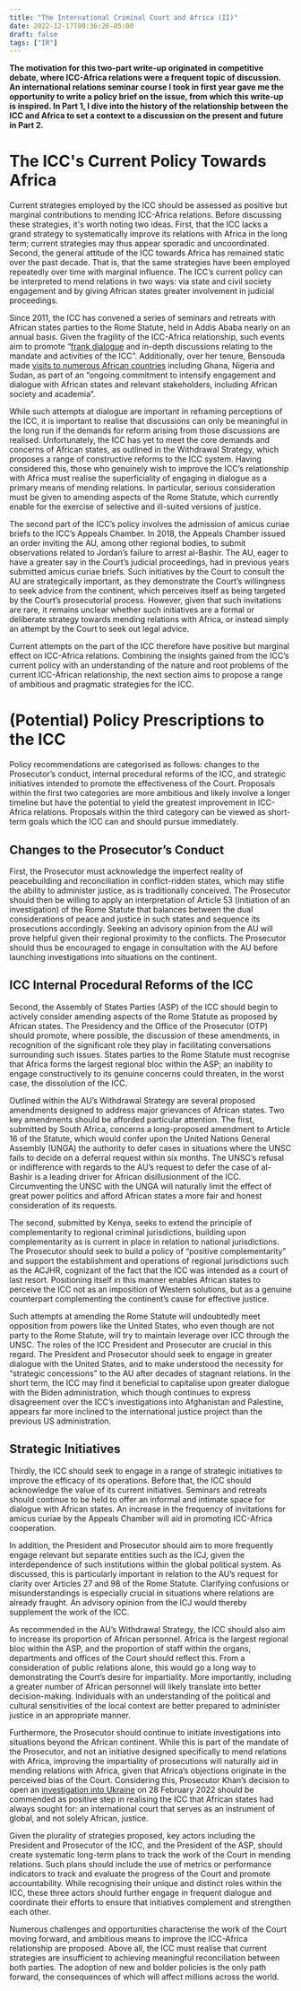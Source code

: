 ```yaml
---
title: "The International Criminal Court and Africa (II)"
date: 2022-12-17T00:36:26-05:00
draft: false
tags: ["IR"]
---
```


**The motivation for this two-part write-up originated in competitive debate, where ICC-Africa relations were a frequent topic of discussion. An international relations seminar course I took in first year gave me the opportunity to write a policy brief on the issue, from which this write-up is inspired. In Part 1, I dive into the history of the relationship between the ICC and Africa to set a context to a discussion on the present and future in Part 2.**

# The ICC's Current Policy Towards Africa

Current strategies employed by the ICC should be assessed as positive but marginal contributions to mending ICC-Africa relations. Before discussing these strategies, it's worth noting two ideas. First, that the ICC lacks a grand strategy to systematically improve its relations with Africa in the long term; current strategies may thus appear sporadic and uncoordinated. Second, the general attitude of the ICC towards Africa has remained static over the past decade. That is, that the same strategies have been employed repeatedly over time with marginal influence. The ICC’s current policy can be interpreted to mend relations in two ways: via state and civil society engagement and by giving African states greater involvement in judicial proceedings.

Since 2011, the ICC has convened a series of seminars and retreats with African states parties to the Rome Statute, held in Addis Ababa nearly on an annual basis.  Given the fragility of the ICC-Africa relationship, such events aim to promote “[frank dialogue](https://www.icc-cpi.int/news/icc-holds-retreat-african-states-parties-addis-ababa#:~:text=On%2022%2D23%20November%202017,Rome%20Statute%20system%20of%20justice) and in-depth discussions relating to the mandate and activities of the ICC”.  Additionally, over her tenure, Bensouda made [visits to numerous African countries](https://www.icc-cpi.int/news/prosecutor-international-criminal-court-fatou-bensouda-visits-ghana-we-must-continue-work) including Ghana, Nigeria and Sudan, as part of an “ongoing commitment to intensify engagement and dialogue with African states and relevant stakeholders, including African society and academia”. 

While such attempts at dialogue are important in reframing perceptions of the ICC, it is important to realise that discussions can only be meaningful in the long run if the demands for reform arising from those discussions are realised. Unfortunately, the ICC has yet to meet the core demands and concerns of African states, as outlined in the Withdrawal Strategy, which proposes a range of constructive reforms to the ICC system. Having considered this, those who genuinely wish to improve the ICC’s relationship with Africa must realise the superficiality of engaging in dialogue as a primary means of mending relations. In particular, serious consideration must be given to amending aspects of the Rome Statute, which currently enable for the exercise of selective and ill-suited versions of justice. 

The second part of the ICC’s policy involves the admission of amicus curiae briefs to the ICC’s Appeals Chamber. In 2018, the Appeals Chamber issued an order inviting the AU, among other regional bodies, to submit observations related to Jordan’s failure to arrest al-Bashir.  The AU, eager to have a greater say in the Court’s judicial proceedings, had in previous years submitted amicus curiae briefs.  Such initiatives by the Court to consult the AU are strategically important, as they demonstrate the Court’s willingness to seek advice from the continent, which perceives itself as being targeted by the Court’s prosecutorial process. However, given that such invitations are rare, it remains unclear whether such initiatives are a formal or deliberate strategy towards mending relations with Africa, or instead simply an attempt by the Court to seek out legal advice.

Current attempts on the part of the ICC therefore have positive but marginal effect on ICC-Africa relations. Combining the insights gained from the ICC’s current policy with an understanding of the nature and root problems of the current ICC-African relationship, the next section aims to propose a range of ambitious and pragmatic strategies for the ICC.

# (Potential) Policy Prescriptions to the ICC

Policy recommendations are categorised as follows: changes to the Prosecutor’s conduct, internal procedural reforms of the ICC, and strategic initiatives intended to promote the effectiveness of the Court. Proposals within the first two categories are more ambitious and likely involve a longer timeline but have the potential to yield the greatest improvement in ICC-Africa relations. Proposals within the third category can be viewed as short-term goals which the ICC can and should pursue immediately.

## Changes to the Prosecutor’s Conduct
First, the Prosecutor must acknowledge the imperfect reality of peacebuilding and reconciliation in conflict-ridden states, which may stifle the ability to administer justice, as is traditionally conceived. The Prosecutor should then be willing to apply an interpretation of Article 53 (initiation of an investigation) of the Rome Statute that balances between the dual considerations of peace and justice in such states and sequence its prosecutions accordingly. Seeking an advisory opinion from the AU will prove helpful given their regional proximity to the conflicts. The Prosecutor should thus be encouraged to engage in consultation with the AU before launching investigations into situations on the continent.

## ICC Internal Procedural Reforms of the ICC

Second, the Assembly of States Parties (ASP) of the ICC should begin to actively consider amending aspects of the Rome Statute as proposed by African states. The Presidency and the Office of the Prosecutor (OTP) should promote, where possible, the discussion of these amendments, in recognition of the significant role they play in facilitating conversations surrounding such issues. States parties to the Rome Statute must recognise that Africa forms the largest regional bloc within the ASP; an inability to engage constructively to its genuine concerns could threaten, in the worst case, the dissolution of the ICC.

Outlined within the AU’s Withdrawal Strategy are several proposed amendments designed to address major grievances of African states. Two key amendments should be afforded particular attention. The first, submitted by South Africa, concerns a long-proposed amendment to Article 16 of the Statute, which would confer upon the United Nations General Assembly (UNGA) the authority to defer cases in situations where the UNSC fails to decide on a deferral request within six months.  The UNSC’s refusal or indifference with regards to the AU’s request to defer the case of al-Bashir is a leading driver for African disillusionment of the ICC. Circumventing the UNSC with the UNGA will naturally limit the effect of great power politics and afford African states a more fair and honest consideration of its requests.

The second, submitted by Kenya, seeks to extend the principle of complementarity to regional criminal jurisdictions, building upon complementarity as is current in place in relation to national jurisdictions.  The Prosecutor should seek to build a policy of “positive complementarity” and support the establishment and operations of regional jurisdictions such as the ACJHR, cognizant of the fact that the ICC was intended as a court of last resort. Positioning itself in this manner enables African states to perceive the ICC not as an imposition of Western solutions, but as a genuine counterpart complementing the continent’s cause for effective justice.

Such attempts at amending the Rome Statute will undoubtedly meet opposition from powers like the United States, who even though are not party to the Rome Statute, will try to maintain leverage over ICC through the UNSC. The roles of the ICC President and Prosecutor are crucial in this regard. The President and Prosecutor should seek to engage in greater dialogue with the United States, and to make understood the necessity for “strategic concessions” to the AU after decades of stagnant relations. In the short term, the ICC may find it beneficial to capitalise upon greater dialogue with the Biden administration, which though continues to express disagreement over the ICC’s investigations into Afghanistan and Palestine, appears far more inclined to the international justice project than the previous US administration. 

## Strategic Initiatives
Thirdly, the ICC should seek to engage in a range of strategic initiatives to improve the efficacy of its operations. Before that, the ICC should acknowledge the value of its current initiatives. Seminars and retreats should continue to be held to offer an informal and intimate space for dialogue with African states. An increase in the frequency of invitations for amicus curiae by the Appeals Chamber will aid in promoting ICC-Africa cooperation.

In addition, the President and Prosecutor should aim to more frequently engage relevant but separate entities such as the ICJ, given the interdependence of such institutions within the global political system. As discussed, this is particularly important in relation to the AU’s request for clarity over Articles 27 and 98 of the Rome Statute. Clarifying confusions or misunderstandings is especially crucial in situations where relations are already fraught. An advisory opinion from the ICJ would thereby supplement the work of the ICC.

As recommended in the AU’s Withdrawal Strategy, the ICC should also aim to increase its proportion of African personnel.  Africa is the largest regional bloc within the ASP, and the proportion of staff within the organs, departments and offices of the Court should reflect this. From a consideration of public relations alone, this would go a long way to demonstrating the Court’s desire for impartiality. More importantly, including a greater number of African personnel will likely translate into better decision-making. Individuals with an understanding of the political and cultural sensitivities of the local context are better prepared to administer justice in an appropriate manner.

Furthermore, the Prosecutor should continue to initiate investigations into situations beyond the African continent. While this is part of the mandate of the Prosecutor, and not an initiative designed specifically to mend relations with Africa, improving the impartiality of prosecutions will naturally aid in mending relations with Africa, given that Africa’s objections originate in the perceived bias of the Court. Considering this, Prosecutor Khan’s decision to open an [investigation into Ukraine](https://www.icc-cpi.int/news/statement-icc-prosecutor-karim-aa-khan-qc-situation-ukraine-i-have-decided-proceed-opening) on 28 February 2022 should be commended as positive step in realising the ICC that African states had always sought for: an international court that serves as an instrument of global, and not solely African, justice. 

Given the plurality of strategies proposed, key actors including the President and Prosecutor of the ICC, and the President of the ASP, should create systematic long-term plans to track the work of the Court in mending relations. Such plans should include the use of metrics or performance indicators to track and evaluate the progress of the Court and promote accountability. While recognising their unique and distinct roles within the ICC, these three actors should further engage in frequent dialogue and coordinate their efforts to ensure that initiatives complement and strengthen each other.

Numerous challenges and opportunities characterise the work of the Court moving forward, and ambitious means to improve the ICC-Africa relationship are proposed. Above all, the ICC must realise that current strategies are insufficient to achieving meaningful reconciliation between both parties. The adoption of new and bolder policies is the only path forward, the consequences of which will affect millions across the world.

